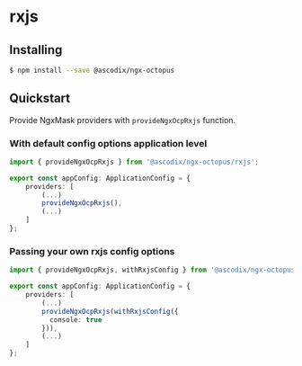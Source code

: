 # rxjs

## Installing

```bash
$ npm install --save @ascodix/ngx-octopus
```

## Quickstart

Provide NgxMask providers with `provideNgxOcpRxjs` function.

### With default config options application level

```typescript
import { provideNgxOcpRxjs } from '@ascodix/ngx-octopus/rxjs';

export const appConfig: ApplicationConfig = {
    providers: [
        (...)
        provideNgxOcpRxjs(),
        (...)
    ]
};
```

### Passing your own rxjs config options

```typescript
import { provideNgxOcpRxjs, withRxjsConfig } from '@ascodix/ngx-octopus/rxjs';

export const appConfig: ApplicationConfig = {
    providers: [
        (...)
        provideNgxOcpRxjs(withRxjsConfig({
          console: true
        })),
        (...)
    ]
};
```
